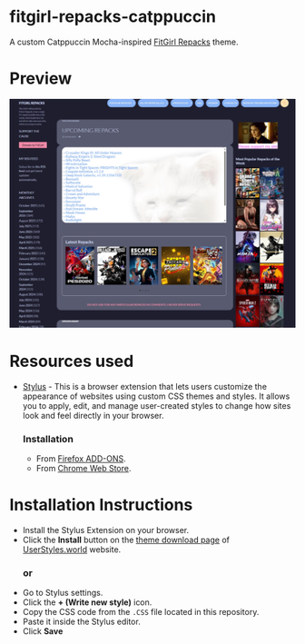 # fitgirl-repacks-catppuccin

A custom Catppuccin Mocha-inspired [FitGirl Repacks](https://fitgirl-repacks.site "Go to FitGirl Repacks homepage") theme.

# **Preview**
![fitgirl-rpacks-catppuccin-preview](https://github.com/shunsui18/fitgirl-repacks-catppuccin/blob/main/fitgirl-repacks-catppuccin-preview.png)

# **Resources used**
- [Stylus](https://github.com/openstyles/stylus "Go to Stylus GitHub page") - This is a browser extension that lets users customize the appearance of websites using custom CSS themes and styles. It allows you to apply, edit, and manage user-created styles to change how sites look and feel directly in your browser.
  ### **Installation**
    - From [Firefox ADD-ONS](https://addons.mozilla.org/firefox/addon/styl-us/).
    - From [Chrome Web Store](https://chrome.google.com/webstore/detail/stylus/clngdbkpkpeebahjckkjfobafhncgmne).

# **Installation Instructions**
- Install the Stylus Extension on your browser.
- Click the **Install** button on the [theme download page](https://userstyles.world/style/24910/fitgirl-repacks-catppuccin "Go to FitGirl Repacks Catpuccin theme download page") of [UserStyles.world](https://userstyles.world "Go to UserStyles.world hompage") website.
  ### **or**
- Go to Stylus settings.
- Click the **+ (Write new style)** icon.
- Copy the CSS code from the `.CSS` file located in this repository.
- Paste it inside the Stylus editor.
- Click **Save**
